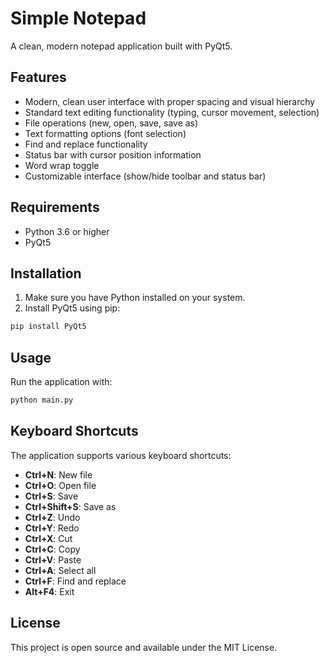# Simple Notepad

A clean, modern notepad application built with PyQt5.

## Features

- Modern, clean user interface with proper spacing and visual hierarchy
- Standard text editing functionality (typing, cursor movement, selection)
- File operations (new, open, save, save as)
- Text formatting options (font selection)
- Find and replace functionality
- Status bar with cursor position information
- Word wrap toggle
- Customizable interface (show/hide toolbar and status bar)

## Requirements

- Python 3.6 or higher
- PyQt5

## Installation

1. Make sure you have Python installed on your system.
2. Install PyQt5 using pip:

```bash
pip install PyQt5
```

## Usage

Run the application with:

```bash
python main.py
```

## Keyboard Shortcuts

The application supports various keyboard shortcuts:

- **Ctrl+N**: New file
- **Ctrl+O**: Open file
- **Ctrl+S**: Save
- **Ctrl+Shift+S**: Save as
- **Ctrl+Z**: Undo
- **Ctrl+Y**: Redo
- **Ctrl+X**: Cut
- **Ctrl+C**: Copy
- **Ctrl+V**: Paste
- **Ctrl+A**: Select all
- **Ctrl+F**: Find and replace
- **Alt+F4**: Exit

## License

This project is open source and available under the MIT License.
